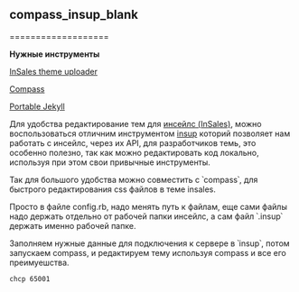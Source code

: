 ## compass_insup_blank
===================


**Нужные  инструменты**

[InSales theme uploader](https://github.com/httplab/insup)

[Compass](http://compass-style.org/)

[Portable Jekyll](https://github.com/madhur/PortableJekyll)

Для удобства редактирование тем для [инсейлс (InSales)](http://insales.ru/), можно воспользоваться отличним инструментом [insup](https://github.com/httplab/insup) которий позволяет нам работать с инсейлс, через их API, для разработчиков темь, это особенно полезно, так как можно редактировать код локально, используя при этом свои привычные инструменты.

Так для большого удобства можно совместить с ՝compass՝,  для быстрого редактирования css файлов в теме insales.

Просто в файле config.rb, надо менять  путь к файлам, еще сами файлы надо держать отдельно от рабочей папки инсейлс, а сам файл ՝.insup՝ держать именно рабочей папке.

Заполняем нужные данные для подключения к сервере в ՝insup՝, потом запускаем compass, и редактируем тему используя compass и все его преимуешства.

`chcp 65001`
